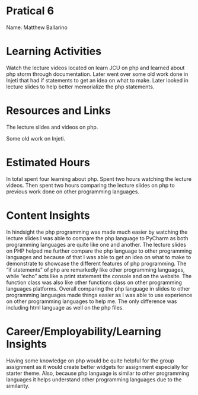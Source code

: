 # Pratical 6
Name: Matthew Ballarino

# Learning Activities
Watch the lecture videos located on learn JCU on php and learned about php storm through documentation. Later went over some old work done in Injeti that had if statements to get an idea on what to make. Later looked in lecture slides to help better memorialize the php statements.     

# Resources and Links 
The lecture slides and videos on php.

Some old work on Injeti. 

# Estimated Hours

In total spent four learning about php. Spent two hours watching the lecture videos. Then spent two hours comparing the lecture slides on php to previous work done on other programming languages.      

# Content Insights
In hindsight the php programming was made much easier by watching the lecture slides I was able to compare the php language to PyCharm as both programming languages are quite like one and another. The lecture slides on PHP helped me further compare the php language to other programming languages and because of that I was able to get an idea on what to make to demonstrate to showcase the different features of php programming. The “if statements” of php are remarkedly like other programming languages, while “echo” acts like a print statement the console and on the website. The function class was also like other functions class on other programming languages platforms. Overall comparing the php language in slides to other programming languages made things easier as I was able to use experience on other programming languages to help me. The only difference was including html language as well on the php files. 

# Career/Employability/Learning Insights
Having some knowledge on php would be quite helpful for the group assignment as it would create better widgets for assignment especially for starter theme. Also, because php language is similar to other programming languages it helps understand other programming languages due to the similarity. 